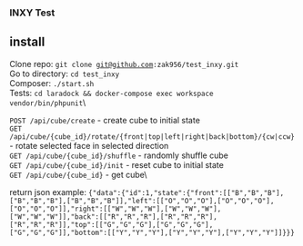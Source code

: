 ### INXY Test

## install
Clone repo: <code>git clone git@github.com:zak956/test_inxy.git</code>\
Go to directory: <code>cd test_inxy</code>\
Composer: <code>./start.sh</code>\
Tests: <code>cd laradock && docker-compose exec workspace vendor/bin/phpunit</code>\

<code>POST /api/cube/create</code> - create cube to initial state\
<code>GET /api/cube/{cube_id}/rotate/{front|top|left|right|back|bottom}/{cw|ccw}</code> - rotate selected face in selected direction\
<code>GET /api/cube/{cube_id}/shuffle</code> - randomly shuffle cube\
<code>GET /api/cube/{cube_id}/init</code> - reset cube to initial state\
<code>GET /api/cube/{cube_id}</code> - get cube\

return json example:
<code>{"data":{"id":1,"state":{"front":[["B","B","B"],["B","B","B"],["B","B","B"]],"left":[["O","O","O"],["O","O","O"],["O","O","O"]],"right":[["W","W","W"],["W","W","W"],["W","W","W"]],"back":[["R","R","R"],["R","R","R"],["R","R","R"]],"top":[["G","G","G"],["G","G","G"],["G","G","G"]],"bottom":[["Y","Y","Y"],["Y","Y","Y"],["Y","Y","Y"]]}}}</code>
